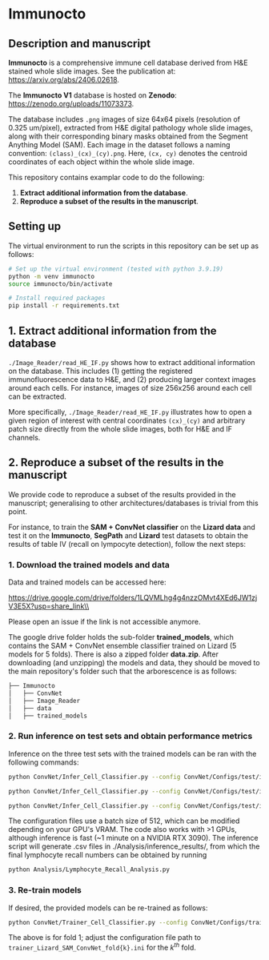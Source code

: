 # Immunocto

## Description and manuscript
**Immunocto** is a comprehensive immune cell database derived from H&E stained whole slide images. See the publication at: https://arxiv.org/abs/2406.02618.

The **Immunocto V1** database is hosted on **Zenodo**: https://zenodo.org/uploads/11073373.

The database includes `.png` images of size 64x64 pixels (resolution of 0.325 um/pixel), extracted from H&E digital pathology whole slide images, along with their corresponding binary masks obtained from the Segment Anything Model (SAM). Each image in the dataset follows a naming convention: `(class)_(cx)_(cy).png`. Here, `(cx, cy)` denotes the centroid coordinates of each object within the whole slide image.

This repository contains examplar code to do the following:
1) **Extract additional information from the database**. 
2) **Reproduce a subset of the results in the manuscript**.

## Setting up 

The virtual environment to run the scripts in this repository can be set up as follows:
```bash
# Set up the virtual environment (tested with python 3.9.19)
python -m venv immunocto
source immunocto/bin/activate

# Install required packages
pip install -r requirements.txt
```

## 1. Extract additional information from the database

`./Image_Reader/read_HE_IF.py` shows how to extract additional information on the database. This includes (1) getting the registered immunofluorescence data to H&E, and (2) producing larger context images around each cells. For instance, images of size 256x256 around each cell can be extracted. 
	
More specifically, `./Image_Reader/read_HE_IF.py` illustrates how to open a given region of interest with central coordinates `(cx)_(cy)` and arbitrary patch size directly from the whole slide images, both for H&E and IF channels. 

## 2. Reproduce a subset of the results in the manuscript

We provide code to reproduce a subset of the results provided in the manuscript; generalising to other architectures/databases is trivial from this point. 

For instance, to train the **SAM + ConvNet classifier** on the **Lizard data** and test it on the **Immunocto**, **SegPath** and **Lizard** test datasets to obtain the results of table IV (recall on lympocyte detection), follow the next steps:

### 1. Download the trained models and data

Data and trained models can be accessed here:

https://drive.google.com/drive/folders/1LQVMLhg4g4nzzOMvt4XEd6JW1zjV3E5X?usp=share_link\\

Please open an issue if the link is not accessible anymore.

The google drive folder holds the sub-folder **trained_models**, which contains the SAM + ConvNet ensemble classifier trained on Lizard (5 models for 5 folds). There is also a zipped folder **data.zip**. After downloading (and unzipping) the models and data, they should be moved to the main repository's folder such that the arborescence is as follows:

```bash
├── Immunocto
│   ├── ConvNet
│   ├── Image_Reader
│   ├── data
│   ├── trained_models
```

### 2. Run inference on test sets and obtain performance metrics
Inference on the three test sets with the trained models can be ran with the following commands:

```bash
python ConvNet/Infer_Cell_Classifier.py --config ConvNet/Configs/test/infer_Lizard_SAM_ConvNet_on_Immunocto.ini --gpus 1

python ConvNet/Infer_Cell_Classifier.py --config ConvNet/Configs/test/infer_Lizard_SAM_ConvNet_on_SegPath.ini --gpus 1

python ConvNet/Infer_Cell_Classifier.py --config ConvNet/Configs/test/infer_Lizard_SAM_ConvNet_on_Lizard.ini --gpus 1
```

The configuration files use a batch size of 512, which can be modified depending on your GPU's VRAM. The code also works with >1 GPUs, although inference is fast (~1 minute on a NVIDIA RTX 3090). The inference script will generate .csv files in ./Analysis/inference_results/, from which the final lymphocyte recall numbers can be obtained by running

```bash
python Analysis/Lymphocyte_Recall_Analysis.py
```
### 3. Re-train models
If desired, the provided models can be re-trained as follows:

```bash
python ConvNet/Trainer_Cell_Classifier.py --config ConvNet/Configs/train/trainer_Lizard_SAM_ConvNet_fold1.ini --gpus 1
```
The above is for fold 1; adjust the configuration file path to `trainer_Lizard_SAM_ConvNet_fold{k}.ini` for the $k^{th}$ fold. 
